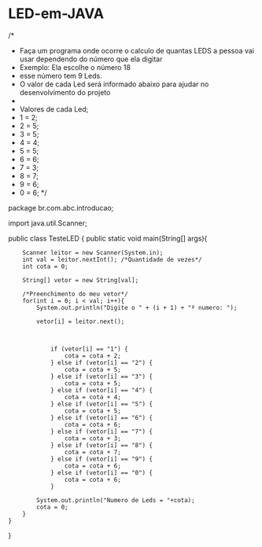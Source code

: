 # LED-em-JAVA

/*
*   Faça um programa onde ocorre o calculo de quantas LEDS a pessoa vai usar dependendo do número que ela digitar
*   Exemplo: Ela escolhe o número 18
*   esse número tem 9 Leds.
*   O valor de cada Led será informado abaixo para ajudar no desenvolvimento do projeto
*
*   Valores de cada Led;
*   1 = 2;
*   2 = 5;
*   3 = 5;
*   4 = 4;
*   5 = 5;
*   6 = 6;
*   7 = 3;
*   8 = 7;
*   9 = 6;
*   0 = 6;
 */

package br.com.abc.introducao;

import java.util.Scanner;

public class TesteLED {
    public static void main(String[] args){

        Scanner leitor = new Scanner(System.in);
        int val = leitor.nextInt(); /*Quantidade de vezes*/
        int cota = 0;

        String[] vetor = new String[val]; 

        /*Preenchimento do meu vetor*/
        for(int i = 0; i < val; i++){
            System.out.println("Digite o " + (i + 1) + "º numero: ");

            vetor[i] = leitor.next();



                if (vetor[i] == "1") {
                    cota = cota + 2;
                } else if (vetor[i] == "2") {
                    cota = cota + 5;
                } else if (vetor[i] == "3") {
                    cota = cota + 5;
                } else if (vetor[i] == "4") {
                    cota = cota + 4;
                } else if (vetor[i] == "5") {
                    cota = cota + 5;
                } else if (vetor[i] == "6") {
                    cota = cota + 6;
                } else if (vetor[i] == "7") {
                    cota = cota + 3;
                } else if (vetor[i] == "8") {
                    cota = cota + 7;
                } else if (vetor[i] == "9") {
                    cota = cota + 6;
                } else if (vetor[i] == "0") {
                    cota = cota + 6;
                }

            System.out.println("Numero de Leds = "+cota);
            cota = 0;
        }
    }
}


